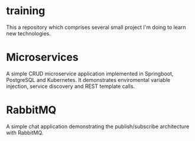 # training

This a repository which comprises several small project I'm doing to learn new technologies.

# Microservices

A simple CRUD microservice application implemented in Springboot, PostgreSQL and Kubernetes. It demonstrates enviromental variable injection, service discovery and REST template calls.

# RabbitMQ

A simple chat application demonstrating the publish/subscribe architecture with RabbitMQ.
